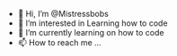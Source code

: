 - 👋 Hi, I’m @Mistressbobs
- 👀 I’m interested in Learning how to code
- 🌱 I’m currently learning on how to code
- 📫 How to reach me ...

<!---
Mistressbobs/Mistressbobs is a ✨ special ✨ repository because its `README.md` (this file) appears on your GitHub profile.
You can click the Preview link to take a look at your changes.
--->
